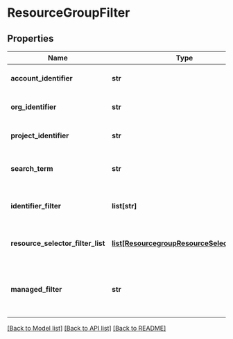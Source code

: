 # ResourceGroupFilter

## Properties
Name | Type | Description | Notes
------------ | ------------- | ------------- | -------------
**account_identifier** | **str** | Filter by account identifier | 
**org_identifier** | **str** | Filter by organization identifier | [optional] 
**project_identifier** | **str** | Filter by project identifier | [optional] 
**search_term** | **str** | Filter resource group matching by identifier/name | [optional] 
**identifier_filter** | **list[str]** | Filter by resource group identifiers | [optional] 
**resource_selector_filter_list** | [**list[ResourcegroupResourceSelectorFilter]**](ResourcegroupResourceSelectorFilter.md) | Filter based on whether it has a particular resource | [optional] 
**managed_filter** | **str** | Filter based on whether the resource group is Harness managed | [optional] 

[[Back to Model list]](../README.md#documentation-for-models) [[Back to API list]](../README.md#documentation-for-api-endpoints) [[Back to README]](../README.md)

